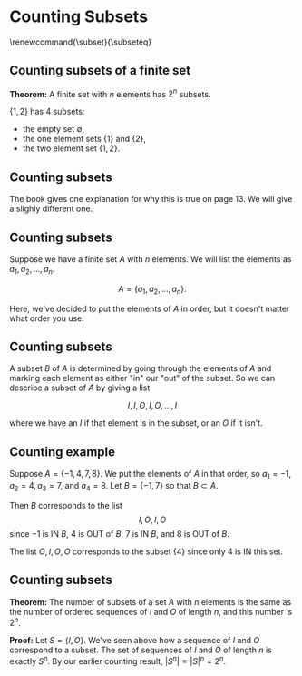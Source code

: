 
# Counting Subsets
\renewcommand{\subset}{\subseteq}

## Counting subsets of a finite set

**Theorem:** A finite set with $n$ elements has $2^{n}$ subsets.

$\{1,2\}$ has $4$ subsets: 

- the empty set $\emptyset$, 
- the one element sets $\{1\}$ and $\{2\}$,
- the two element set $\{1,2\}$.

## Counting subsets

The book gives one explanation for why this is true on page 13.  We will give
a slighly different one.

## Counting subsets

Suppose we have a finite set  $A$ with $n$ elements.  We will list the elements
as $a_1,a_2,\ldots, a_n$.

$$
A=\{a_1,a_2,\ldots,a_n\}.
$$

Here, we've decided to put the elements of $A$ in order, but it doesn't matter what order you use.

## Counting subsets

A subset $B$ of $A$ is determined by going through the elements of $A$ and marking each element
as either "in" our "out" of the subset.  So we can describe a subset of $A$ by giving a list

$$
I,I,O,I,O,\ldots, I
$$

where we have an $I$ if that element is in the subset, or an $O$ if it isn't.

## Counting example

Suppose $A=\{-1,4,7,8\}$.  We put the elements of $A$ in that order, so $a_1=-1,a_2=4,a_3=7,$ and $a_4=8.$
Let $B=\{-1,7\}$ so that $B\subset A$. 

Then $B$ corresponds to the list
$$
I,O,I,O
$$
since $-1$ is IN $B$, $4$ is OUT of $B$, $7$ is IN $B$, and $8$ is OUT of $B$.

The list $O,I,O,O$ corresponds to the subset $\{4\}$ since only $4$ is IN this set.

## Counting subsets

**Theorem:** The number of subsets of a set $A$ with $n$ elements is the same as the number of
ordered sequences of $I$ and $O$ of length $n$, and this number is $2^{n}$.

**Proof:** Let $S=\{I,O\}$.  We've seen above how a sequence of $I$ and $O$ correspond to a subset.
The set of sequences of $I$ and $O$ of length $n$ is exactly $S^{n}$.  By our earlier counting
result, $|S^{n}|=|S|^{n}=2^{n}$.
